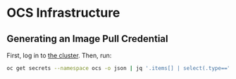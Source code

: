 # OCS Infrastructure

## Generating an Image Pull Credential

First, log in to [the cluster](https://api.ci.openshift.org/console/catalog). Then, run:


```sh
oc get secrets --namespace ocs -o json | jq '.items[] | select(.type=="kubernetes.io/dockercfg") | select(.metadata.annotations["kubernetes.io/service-account.name"]=="image-puller") | .data[".dockercfg"]' --raw-output | base64 --decode | jq 'with_entries(select(.key == "registry.svc.ci.openshift.org"))'
```